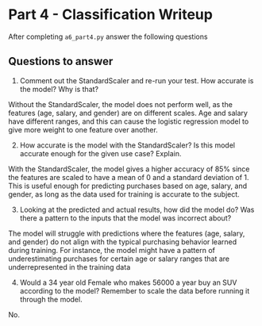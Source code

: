 # Part 4 - Classification Writeup

After completing `a6_part4.py` answer the following questions

## Questions to answer

1. Comment out the StandardScaler and re-run your test. How accurate is the model? Why is that?

Without the StandardScaler, the model does not perform well, as the features (age, salary, and gender) are on different scales. Age and salary have different ranges, and this can cause the logistic regression model to give more weight to one feature over another.

2. How accurate is the model with the StandardScaler? Is this model accurate enough for the given use case? Explain.

With the StandardScaler, the model gives a higher accuracy of 85% since the features are scaled to have a mean of 0 and a standard deviation of 1. This is useful enough for predicting purchases based on age, salary, and gender, as long as the data used for training is accurate to the subject.

3. Looking at the predicted and actual results, how did the model do? Was there a pattern to the inputs that the model was incorrect about?

The model will struggle with predictions where the features (age, salary, and gender) do not align with the typical purchasing behavior learned during training. For instance, the model might have a pattern of underestimating purchases for certain age or salary ranges that are underrepresented in the training data

4. Would a 34 year old Female who makes 56000 a year buy an SUV according to the model? Remember to scale the data before running it through the model.

No. 
